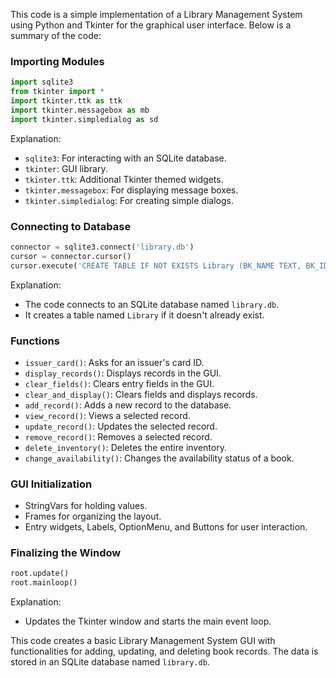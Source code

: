 This code is a simple implementation of a Library Management System using Python and Tkinter for the graphical user interface. Below is a summary of the code:

### Importing Modules
```python
import sqlite3
from tkinter import *
import tkinter.ttk as ttk
import tkinter.messagebox as mb
import tkinter.simpledialog as sd
```
Explanation:
- `sqlite3`: For interacting with an SQLite database.
- `tkinter`: GUI library.
- `tkinter.ttk`: Additional Tkinter themed widgets.
- `tkinter.messagebox`: For displaying message boxes.
- `tkinter.simpledialog`: For creating simple dialogs.

### Connecting to Database
```python
connector = sqlite3.connect('library.db')
cursor = connector.cursor()
cursor.execute('CREATE TABLE IF NOT EXISTS Library (BK_NAME TEXT, BK_ID TEXT PRIMARY KEY NOT NULL, AUTHOR_NAME TEXT, BK_STATUS TEXT, CARD_ID TEXT)')
```
Explanation:
- The code connects to an SQLite database named `library.db`.
- It creates a table named `Library` if it doesn't already exist.

### Functions
- `issuer_card()`: Asks for an issuer's card ID.
- `display_records()`: Displays records in the GUI.
- `clear_fields()`: Clears entry fields in the GUI.
- `clear_and_display()`: Clears fields and displays records.
- `add_record()`: Adds a new record to the database.
- `view_record()`: Views a selected record.
- `update_record()`: Updates the selected record.
- `remove_record()`: Removes a selected record.
- `delete_inventory()`: Deletes the entire inventory.
- `change_availability()`: Changes the availability status of a book.

### GUI Initialization
- StringVars for holding values.
- Frames for organizing the layout.
- Entry widgets, Labels, OptionMenu, and Buttons for user interaction.

### Finalizing the Window
```python
root.update()
root.mainloop()
```
Explanation:
- Updates the Tkinter window and starts the main event loop.

This code creates a basic Library Management System GUI with functionalities for adding, updating, and deleting book records. The data is stored in an SQLite database named `library.db`.

